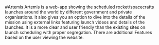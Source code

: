 #Artemis
Artemis is a web-app showing the scheduled rocket/spacecrafts launches around the world by different government and private organisations.
It also gives you an option to dive into the details of the mission using external links featuring launch videos and details of the launches. It is a more clear and user friendly than the existing sites on launch scheduling with proper segregation.
There are additional Features based on the user viewing the website.

